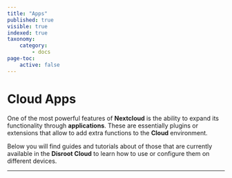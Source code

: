 ```yaml
---
title: "Apps"
published: true
visible: true
indexed: true
taxonomy:
    category:
        - docs
page-toc:
    active: false
---
```


# Cloud Apps

One of the most powerful features of **Nextcloud** is the ability to expand its functionality through **applications**. These are essentially plugins or extensions that allow to add extra functions to the **Cloud** environment.

Below you will find guides and tutorials about of those that are currently available in the **Disroot Cloud** to learn how to use or configure them on different devices.

---
